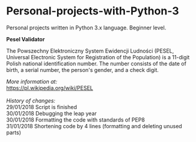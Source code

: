 # Personal-projects-with-Python-3
Personal projects written in Python 3.x language. Beginner level.

**Pesel Validator**

The Powszechny Elektroniczny System Ewidencji Ludności (PESEL, Universal Electronic System for Registration of the Population) is a 11-digit Polish national identification number. The number consists of the date of birth, a serial number, the person's gender, and a check digit.

*More information at:*<br />
https://pl.wikipedia.org/wiki/PESEL<br />
<br />
*History of changes:*<br />
29/01/2018 Script is finished<br />
30/01/2018 Debugging the leap year<br />
30/01/2018 Formatting the code with standards of PEP8<br />
31/01/2018 Shortening code by 4 lines (formatting and deleting unused parts)
